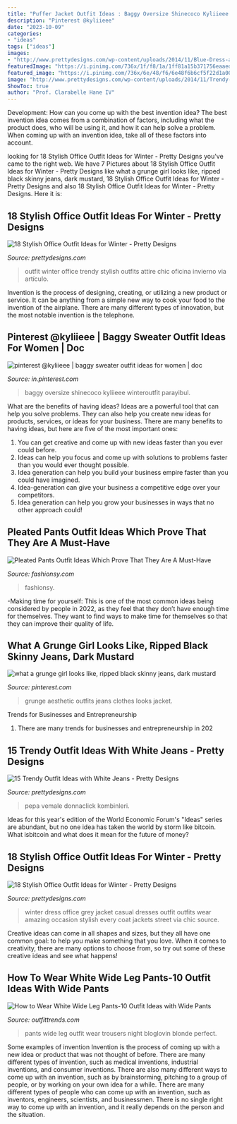 ```yaml
---
title: "Puffer Jacket Outfit Ideas : Baggy Oversize Shinecoco Kyliieee Winteroutfit Parayibul"
description: "Pinterest @kyliieee"
date: "2023-10-09"
categories:
- "ideas"
tags: ["ideas"]
images:
- "http://www.prettydesigns.com/wp-content/uploads/2014/11/Blue-Dress-and-Grey-Jacket-for-Winter.jpg"
featuredImage: "https://i.pinimg.com/736x/1f/f8/1a/1ff81a15b371756eaaed8ac3764d8b92.jpg"
featured_image: "https://i.pinimg.com/736x/6e/48/f6/6e48f6b6cf5f22d1a00806e37f07ba60.jpg"
image: "http://www.prettydesigns.com/wp-content/uploads/2014/11/Trendy-Outfit-for-Work.jpg"
ShowToc: true
author: "Prof. Clarabelle Hane IV"
---
```



Development: How can you come up with the best invention idea?
The best invention idea comes from a combination of factors, including what the product does, who will be using it, and how it can help solve a problem. When coming up with an invention idea, take all of these factors into account.

	

		
looking for 18 Stylish Office Outfit Ideas for Winter - Pretty Designs you've came to the right web. We have 7 Pictures about 18 Stylish Office Outfit Ideas for Winter - Pretty Designs like what a grunge girl looks like, ripped black skinny jeans, dark mustard, 18 Stylish Office Outfit Ideas for Winter - Pretty Designs and also 18 Stylish Office Outfit Ideas for Winter - Pretty Designs. Here it is:
		
    
## 18 Stylish Office Outfit Ideas For Winter - Pretty Designs

<img loading=lazy src="http://www.prettydesigns.com/wp-content/uploads/2014/11/Trendy-Outfit-for-Work.jpg" onerror="this.onerror=null;this.src='https://tse4.mm.bing.net/th?id=OIP.zvcZGUSp7geJ_UaSz2x3UQHaLG&amp;pid=15.1';" alt="18 Stylish Office Outfit Ideas for Winter - Pretty Designs">

_Source: prettydesigns.com_

>outfit winter office trendy stylish outfits attire chic oficina invierno via artículo. 

	

Invention is the process of designing, creating, or utilizing a new product or service. It can be anything from a simple new way to cook your food to the invention of the airplane. There are many different types of innovation, but the most notable invention is the telephone.

    
## Pinterest @kyliieee | Baggy Sweater Outfit Ideas For Women | Doc

<img loading=lazy src="https://i.pinimg.com/736x/6e/48/f6/6e48f6b6cf5f22d1a00806e37f07ba60.jpg" onerror="this.onerror=null;this.src='https://tse3.mm.bing.net/th?id=OIP.QtZpzMB9a1MNXSgvqamt0QHaPt&amp;pid=15.1';" alt="pinterest @kyliieee | baggy sweater outfit ideas for women | doc">

_Source: in.pinterest.com_

>baggy oversize shinecoco kyliieee winteroutfit parayibul. 

	

What are the benefits of having ideas?
Ideas are a powerful tool that can help you solve problems. They can also help you create new ideas for products, services, or ideas for your business. There are many benefits to having ideas, but here are five of the most important ones: 
1. You can get creative and come up with new ideas faster than you ever could before. 
2. Ideas can help you focus and come up with solutions to problems faster than you would ever thought possible. 
3. Idea generation can help you build your business empire faster than you could have imagined. 
4. Idea-generation can give your business a competitive edge over your competitors.
5. Idea generation can help you grow your businesses in ways that no other approach could!

    
## Pleated Pants Outfit Ideas Which Prove That They Are A Must-Have

<img loading=lazy src="https://fashionsy.com/wp-content/uploads/2018/02/plaid-pants-outfits-6-.jpg" onerror="this.onerror=null;this.src='https://tse4.mm.bing.net/th?id=OIP.1cxMRvoIdGJnMDP-4e8gYgHaL0&amp;pid=15.1';" alt="Pleated Pants Outfit Ideas Which Prove That They Are A Must-Have">

_Source: fashionsy.com_

>fashionsy. 

	

-Making time for yourself: This is one of the most common ideas being considered by people in 2022, as they feel that they don’t have enough time for themselves. They want to find ways to make time for themselves so that they can improve their quality of life.

    
## What A Grunge Girl Looks Like, Ripped Black Skinny Jeans, Dark Mustard

<img loading=lazy src="https://i.pinimg.com/736x/1f/f8/1a/1ff81a15b371756eaaed8ac3764d8b92.jpg" onerror="this.onerror=null;this.src='https://tse4.mm.bing.net/th?id=OIP.sfO3euuWWlG0UwYcpGa1qQHaJ4&amp;pid=15.1';" alt="what a grunge girl looks like, ripped black skinny jeans, dark mustard">

_Source: pinterest.com_

>grunge aesthetic outfits jeans clothes looks jacket. 

	

Trends for Businesses and Entrepreneurship
1. There are many trends for businesses and entrepreneurship in 202
    
## 15 Trendy Outfit Ideas With White Jeans - Pretty Designs

<img loading=lazy src="http://www.prettydesigns.com/wp-content/uploads/2014/06/White-Jeans-Outfit-Idea-with-Plaid-Blouse.jpg" onerror="this.onerror=null;this.src='https://tse1.mm.bing.net/th?id=OIP.b_5ACRFrs47ahJ_A3HeFdgHaLG&amp;pid=15.1';" alt="15 Trendy Outfit Ideas with White Jeans - Pretty Designs">

_Source: prettydesigns.com_

>pepa vemale donnaclick kombinleri. 

	

Ideas for this year's edition of the World Economic Forum's "Ideas" series are abundant, but no one idea has taken the world by storm like bitcoin. What isbitcoin and what does it mean for the future of money? 

    
## 18 Stylish Office Outfit Ideas For Winter - Pretty Designs

<img loading=lazy src="http://www.prettydesigns.com/wp-content/uploads/2014/11/Blue-Dress-and-Grey-Jacket-for-Winter.jpg" onerror="this.onerror=null;this.src='https://tse1.mm.bing.net/th?id=OIP.XsaLSMQ8DUctptQ2CeTZyQHaK3&amp;pid=15.1';" alt="18 Stylish Office Outfit Ideas for Winter - Pretty Designs">

_Source: prettydesigns.com_

>winter dress office grey jacket casual dresses outfit outfits wear amazing occasion stylish every coat jackets street via chic source. 

	

Creative ideas can come in all shapes and sizes, but they all have one common goal: to help you make something that you love. When it comes to creativity, there are many options to choose from, so try out some of these creative ideas and see what happens!

    
## How To Wear White Wide Leg Pants-10 Outfit Ideas With Wide Pants

<img loading=lazy src="https://www.outfittrends.com/wp-content/uploads/2016/08/white-wide-leg-pants-with-black-top.jpg" onerror="this.onerror=null;this.src='https://tse4.mm.bing.net/th?id=OIP.8GR9yrIPgvgkCOSWeEycdgHaLH&amp;pid=15.1';" alt="How to Wear White Wide Leg Pants-10 Outfit Ideas with Wide Pants">

_Source: outfittrends.com_

>pants wide leg outfit wear trousers night bloglovin blonde perfect. 

	

Some examples of invention
Invention is the process of coming up with a new idea or product that was not thought of before. There are many different types of invention, such as medical inventions, industrial inventions, and consumer inventions. 
There are also many different ways to come up with an invention, such as by brainstorming, pitching to a group of people, or by working on your own idea for a while. 
There are many different types of people who can come up with an invention, such as inventors, engineers, scientists, and businessmen. 
There is no single right way to come up with an invention, and it really depends on the person and the situation.

